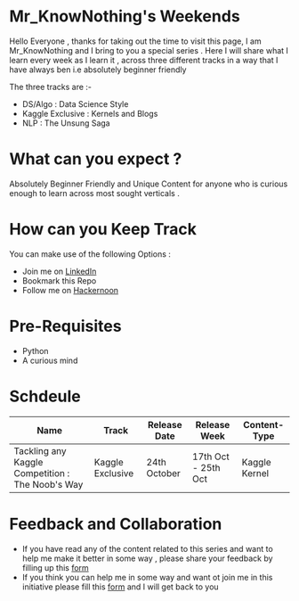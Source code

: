 # Mr_KnowNothing's Weekends

Hello Everyone , thanks for taking out the time to visit this page, I am Mr_KnowNothing and I bring to you a special series . Here I will share what I learn every week as I learn it , across three different tracks in a way that I have always ben i.e absolutely beginner friendly

The three tracks are :-

* DS/Algo : Data Science Style
* Kaggle Exclusive : Kernels and Blogs
* NLP : The Unsung Saga

# What can you expect ?

Absolutely Beginner Friendly and Unique Content for anyone who is curious enough to learn across most sought verticals .

# How can you Keep Track

You can make use of the following Options : 
 
* Join me on [LinkedIn](https://www.linkedin.com/in/tanul-singh/)
* Bookmark this Repo
* Follow me on [Hackernoon](https://hackernoon.com/u/Mr_KnowNothing)

# Pre-Requisites

* Python
* A curious mind

# Schdeule

|  Name | Track | Release Date | Release Week | Content-Type | 
| ------------- | ------------- | --------- | ----------| ------- |
| Tackling any Kaggle Competition : The Noob's Way | Kaggle Exclusive |  24th October |  17th Oct - 25th Oct | Kaggle Kernel |

# Feedback and Collaboration

* If you have read any of the content related to this series and want to help me make it better in some way , please share your feedback by filling up this [form]()
* If you think you can help me in some way and want ot join me in this initiative please fill this [form]() and I will get back to you
